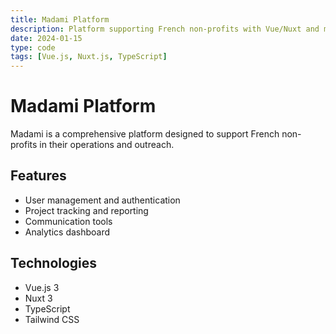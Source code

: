 ```yaml
---
title: Madami Platform
description: Platform supporting French non-profits with Vue/Nuxt and modern web technologies
date: 2024-01-15
type: code
tags: [Vue.js, Nuxt.js, TypeScript]
---
```


# Madami Platform

Madami is a comprehensive platform designed to support French non-profits in their operations and outreach.

## Features

- User management and authentication
- Project tracking and reporting
- Communication tools
- Analytics dashboard

## Technologies

- Vue.js 3
- Nuxt 3
- TypeScript
- Tailwind CSS
